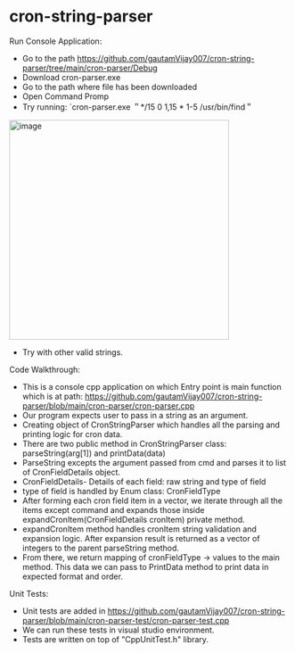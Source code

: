 # cron-string-parser

Run Console Application:
- Go to the path https://github.com/gautamVijay007/cron-string-parser/tree/main/cron-parser/Debug
- Download cron-parser.exe
- Go to the path where file has been downloaded
- Open Command Promp
- Try running: `cron-parser.exe ＂*/15 0 1,15 * 1-5 /usr/bin/find＂
<img width="394" alt="image" src="https://user-images.githubusercontent.com/132206669/235354923-76a0c21e-d1b1-4dfb-afda-532459380f51.png">

- Try with other valid strings.

Code Walkthrough:
- This is a console cpp application on which Entry point is main function which is at path: https://github.com/gautamVijay007/cron-string-parser/blob/main/cron-parser/cron-parser.cpp
- Our program expects user to pass in a string as an argument.
- Creating object of CronStringParser which handles all the parsing and printing logic for cron data.
- There are two public method in CronStringParser class: parseString(arg[1]) and printData(data)
- ParseString excepts the argument passed from cmd and parses it to list of CronFieldDetails object.
- CronFieldDetails- Details of each field: raw string and type of field
- type of field is handled by Enum class: CronFieldType
- After forming each cron field item in a vector, we iterate through all the items except command and expands those inside expandCronItem(CronFieldDetails cronItem) private method.
- expandCronItem method handles cronItem string validation and expansion logic. After expansion result is returned as a vector of integers to the parent parseString method.
- From there, we return mapping of cronFieldType -> values to the main method. This data we can pass to PrintData method to print data in expected format and order.

Unit Tests:
- Unit tests are added in https://github.com/gautamVijay007/cron-string-parser/blob/main/cron-parser-test/cron-parser-test.cpp
- We can run these tests in visual studio environment.
- Tests are written on top of "CppUnitTest.h" library.
